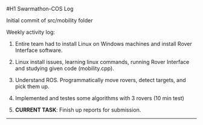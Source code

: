 #H1 Swarmathon-COS Log

Initial commit of src/mobility folder

Weekly activity log:

1. Entire team had to install Linux on Windows machines and install Rover Interface software.

2. Linux install issues, learning linux commands, running Rover Interface and studying given code (mobility.cpp).

3. Understand ROS. Programmatically move rovers, detect targets, and pick them up.

4. Implemented and testes some algorithms with 3 rovers (10 min test)

5. **CURRENT TASK**: Finish up reports for submission.

---
